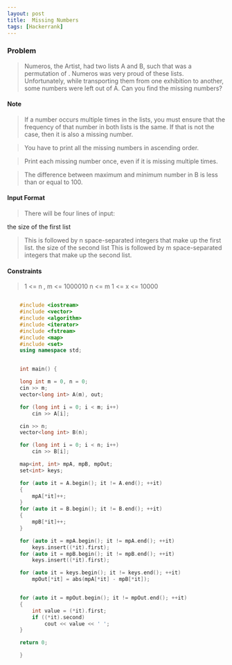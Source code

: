 ```yaml
---
layout: post
title:  Missing Numbers
tags: [Hackerrank]
---
```


### Problem

>Numeros, the Artist, had two lists A and B, such that  was a permutation of . Numeros was very proud of these lists. Unfortunately, while transporting them from one exhibition to another, some numbers were left out of A. Can you find the missing numbers?

#### Note

>If a number occurs multiple times in the lists, you must ensure that the frequency of that number in both lists is the same. If that is not the case, then it is also a missing number.


>You have to print all the missing numbers in ascending order.

>Print each missing number once, even if it is missing multiple times.

>The difference between maximum and minimum number in B is less than or equal to 100.

#### Input Format

>There will be four lines of input:

  the size of the first list
>This is followed by n space-separated integers that make up the first list.
  the size of the second list
>This is followed by m space-separated integers that make up the second list.

#### Constraints

> 1 <= n , m <= 1000010
> n <= m
> 1 <= x <= 10000



```c++

	#include <iostream>
	#include <vector>
	#include <algorithm>
	#include <iterator>
	#include <fstream>
	#include <map>
	#include <set>
	using namespace std;


	int main() {

    long int m = 0, n = 0;
    cin >> m;
    vector<long int> A(m), out;

    for (long int i = 0; i < m; i++)
        cin >> A[i];

    cin >> n;
    vector<long int> B(n);

    for (long int i = 0; i < n; i++)
        cin >> B[i];

    map<int, int> mpA, mpB, mpOut;
    set<int> keys;

    for (auto it = A.begin(); it != A.end(); ++it)
    {
        mpA[*it]++;
    }
    for (auto it = B.begin(); it != B.end(); ++it)
    {
        mpB[*it]++;
    }

    for (auto it = mpA.begin(); it != mpA.end(); ++it)
        keys.insert((*it).first);
    for (auto it = mpB.begin(); it != mpB.end(); ++it)
        keys.insert((*it).first);

    for (auto it = keys.begin(); it != keys.end(); ++it)
        mpOut[*it] = abs(mpA[*it] - mpB[*it]);


    for (auto it = mpOut.begin(); it != mpOut.end(); ++it)
    {
        int value = (*it).first;
        if ((*it).second)
            cout << value << ' ';
    }

    return 0;

	}
```
